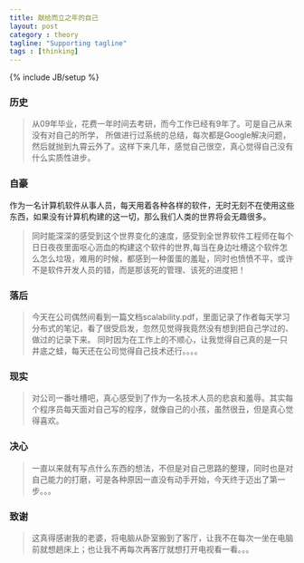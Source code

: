 ```yaml
---
title: 献给而立之年的自己
layout: post
category : theory
tagline: "Supporting tagline"
tags : [thinking]
---
```


{% include JB/setup %}

### 历史
> 从09年毕业，花费一年时间去考研，而今工作已经有9年了。可是自己从来没有对自己的所学，
所做进行过系统的总结，每次都是Google解决问题，然后就抛到九霄云外了。这样下来几年，感觉自己很空，真心觉得自己没有什么实质性进步。

### 自豪
  作为一名计算机软件从事人员，每天用着各种各样的软件，无时无刻不在使用这些东西，如果没有计算机构建的这一切，那么我们人类的世界将会无趣很多。
> 同时能深深的感受到这个世界变化的速度，感受到全世界软件工程师在每个日日夜夜里面呕心沥血的构建这个软件的世界,每当在身边吐槽这个软件怎么怎么垃圾，难用的时候，都感到一种蛋蛋的羞耻，同时也愤愤不平，或许不是软件开发人员的错，而是那该死的管理、该死的进度把！

### 落后
> 今天在公司偶然间看到一篇文档scalability.pdf，里面记录了作者每天学习分布式的笔记，看了很受启发，忽然见觉得我竟然没有想到把自己学过的、做过的记录下来。
  同时因为在工作上的不顺心，让我觉得自己真的是一只井底之蛙，每天还在公司觉得自己技术还行。。。。

### 现实
 > 对公司一番吐槽吧，真心感受到了作为一名技术人员的悲哀和羞辱。其实每个程序员每天面对自己写的程序，就像自己的小孩，虽然很丑，但是真心觉得喜欢。

### 决心
> 一直以来就有写点什么东西的想法，不但是对自己思路的整理，同时也是对自己能力的打磨，可是各种原因一直没有动手开始，今天终于迈出了第一步。。。

### 致谢
> 这真得感谢我的老婆，将电脑从卧室搬到了客厅，让我不在每次一坐在电脑前就想趟床上；也让我不再每次再客厅就想打开电视看一看。。。

